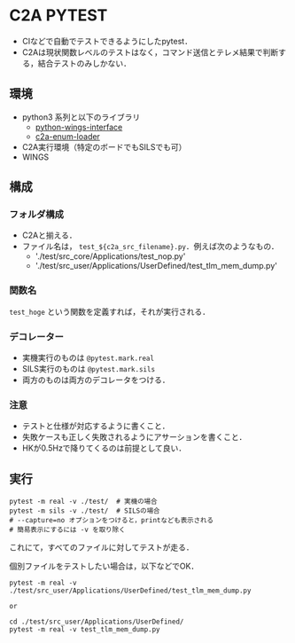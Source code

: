 # C2A PYTEST
- CIなどで自動でテストできるようにしたpytest．
- C2Aは現状関数レベルのテストはなく，コマンド送信とテレメ結果で判断する，結合テストのみしかない．

## 環境
- python3 系列と以下のライブラリ
  - [python-wings-interface](https://github.com/ut-issl/python-wings-interface)
  - [c2a-enum-loader](https://github.com/ut-issl/c2a-enum-loader)
- C2A実行環境（特定のボードでもSILSでも可）
- WINGS

## 構成
### フォルダ構成
- C2Aと揃える．
- ファイル名は， `test_${c2a_src_filename}.py`．例えば次のようなもの．
  - './test/src_core/Applications/test_nop.py'
  - './test/src_user/Applications/UserDefined/test_tlm_mem_dump.py'

### 関数名
`test_hoge` という関数を定義すれば，それが実行される．

### デコレーター
- 実機実行のものは `@pytest.mark.real`
- SILS実行のものは `@pytest.mark.sils`
- 両方のものは両方のデコレータをつける．

### 注意
- テストと仕様が対応するように書くこと．
- 失敗ケースも正しく失敗されるようにアサーションを書くこと．
- HKが0.5Hzで降りてくるのは前提として良い．

## 実行
```
pytest -m real -v ./test/  # 実機の場合
pytest -m sils -v ./test/  # SILSの場合
# --capture=no オプションをつけると，printなども表示される
# 簡易表示にするには -v を取り除く
```
これにて，すべてのファイルに対してテストが走る．

個別ファイルをテストしたい場合は，以下などでOK．
```
pytest -m real -v ./test/src_user/Applications/UserDefined/test_tlm_mem_dump.py

or 

cd ./test/src_user/Applications/UserDefined/
pytest -m real -v test_tlm_mem_dump.py
```
